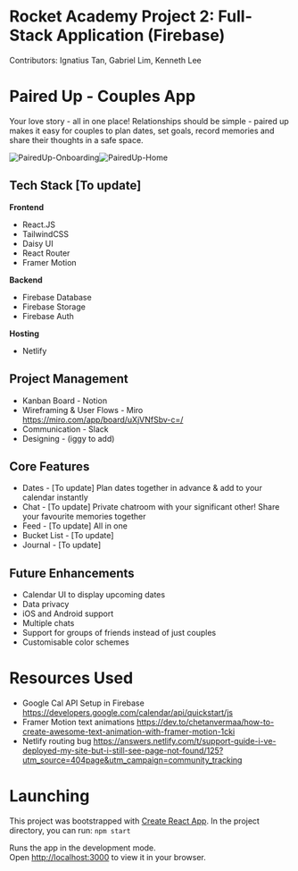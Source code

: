 # Rocket Academy Project 2: Full-Stack Application (Firebase)

Contributors: Ignatius Tan, Gabriel Lim, Kenneth Lee

# Paired Up - Couples App

Your love story - all in one place! Relationships should be simple - paired up makes it easy for couples to plan dates, set goals, record memories and share their thoughts in a safe space. 

![PairedUp-Onboarding](https://github.com/gbrllim/paired-up/assets/60804089/fdf8f443-ad16-4c51-90b6-932bc6af67c0)![PairedUp-Home](https://github.com/gbrllim/paired-up/assets/60804089/8699137f-804e-41e6-9c11-adc46360cd26)

## Tech Stack [To update]

**Frontend**
- React.JS
- TailwindCSS
- Daisy UI
- React Router
- Framer Motion

**Backend**
- Firebase Database
- Firebase Storage
- Firebase Auth
  
**Hosting**
- Netlify

## Project Management

- Kanban Board - Notion
- Wireframing & User Flows - Miro https://miro.com/app/board/uXjVNfSbv-c=/
- Communication - Slack
- Designing - (iggy to add)

## Core Features

- Dates - [To update] Plan dates together in advance & add to your calendar instantly
- Chat - [To update] Private chatroom with your significant other! Share your favourite memories together
- Feed - [To update] All in one
- Bucket List - [To update]
- Journal - [To update]

## Future Enhancements

- Calendar UI to display upcoming dates
- Data privacy
- iOS and Android support
- Multiple chats
- Support for groups of friends instead of just couples
- Customisable color schemes

# Resources Used

- Google Cal API Setup in Firebase https://developers.google.com/calendar/api/quickstart/js
- Framer Motion text animations https://dev.to/chetanvermaa/how-to-create-awesome-text-animation-with-framer-motion-1cki
- Netlify routing bug https://answers.netlify.com/t/support-guide-i-ve-deployed-my-site-but-i-still-see-page-not-found/125?utm_source=404page&utm_campaign=community_tracking

# Launching

This project was bootstrapped with [Create React App](https://github.com/facebook/create-react-app). In the project directory, you can run: `npm start`

Runs the app in the development mode.\
Open [http://localhost:3000](http://localhost:3000) to view it in your browser.
